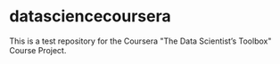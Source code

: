 datasciencecoursera
===================

This is a test repository for the Coursera "The Data Scientist’s Toolbox" Course Project.
